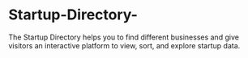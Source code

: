 # Startup-Directory-
The Startup Directory helps you to find different businesses and give visitors an interactive platform to view, sort, and explore startup data.  
